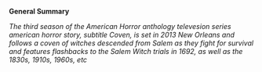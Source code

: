   **General Summary**
  
  *The third season of the American Horror anthology televesion series american horror story, subtitle Coven, is set in 2013 New Orleans and follows a coven of witches descended from Salem as they fight for survival and features flashbacks to the Salem Witch trials in 1692, as well as the 1830s, 1910s, 1960s, etc*

